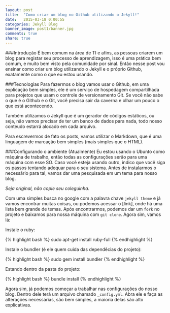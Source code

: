 ```yaml
---
layout: post
title:  "Como criar um blog no Github utilizando o Jekyll!"
date:   2015-03-18 0:00:55
categories: Jekyll Blog
banner_image: post1/banner.jpg
comments: true
share: true
---
```

###Introdução
É bem comum na área de TI e afins, as pessoas criarem um blog para registar seu processo de aprendizagem, isso é uma prática bem comum, e muito bem visto pela comunidade por sinal. Então nesse post vou ensinar como criar um blog utilizando o Jekyll e o próprio Github, exatamente como o que eu estou usando.

###Tecnologias
Para fazermos o blog vamos usar o Github, em uma explicação bem simples, ele é um serviço de hospedagem compartilhada para projetos que usam o controle de versionamento Git. Se você não sabe o que é o Github e o Git, você precisa sair da caverna e olhar um pouco o que está acontecendo.

Também utilizamos o Jekyll que é um gerador de códigos estáticos, ou seja, não vamos precisar de ter um banco de dados para nada, todo nosso conteudo estarrá alocado em cada arquivo.

Para escrevermos de fato os posts, vamos utilizar o Markdown, que é uma linguagem de marcação bem simples (mais simples que o HTML).

###Configurando o ambiente
(Atualmente) Eu estou usando o Ubunto como máquina de trabalho, então todas as configurações serão para uma máquina com esse SO. Caso você esteja usando outro, indico que você siga os passos tentando adequar para o seu sistema. Antes de instalarmos o necessário para tal, vamos dar uma pesquisada em um tema para nosso blog. 

*Seja original, não copie seu coleguinha.*

Com uma simples busca no google com a palavra chave `jekyll theme` e já vamos encontrar muitas coisas, ou podemos acessar o [link], onde há uma lista bem grande de temas. Após encontrarmos, podemos dar um `fork` no projeto e baixamos para nossa máquina com `git clone`. Agora sim, vamos lá:

Instale o ruby:

{% highlight bash %}
sudo apt-get install ruby-full
{% endhighlight %}

Instale o bundler (é ele quem cuida das dependêcias do projeto):

{% highlight bash %}
sudo gem install bundler
{% endhighlight %}

Estando dentro da pasta do projeto:

{% highlight bash %}
bundle install
{% endhighlight %}

Agora sim, já podemos começar a trabalhar nas configurações do nosso blog. Dentro dele terá um arquivo chamado `_config.yml`. Abra ele e faça as alterações necessárias, são bem simples, a maioria delas são alto explicativas.

